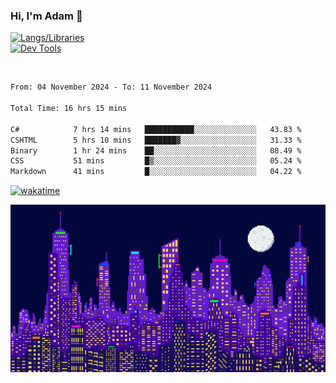 ### Hi, I'm Adam 👋

[![Langs/Libraries](https://skillicons.dev/icons?i=cs,dotnet,js,css,html,sass,ts,jquery,bootstrap)](https://skillicons.dev)
<br/>
[![Dev Tools](https://skillicons.dev/icons?i=git,github,githubactions,visualstudio)](https://skillicons.dev)

<br/>

<!--START_SECTION:waka-->

```txt
From: 04 November 2024 - To: 11 November 2024

Total Time: 16 hrs 15 mins

C#            7 hrs 14 mins   ███████████░░░░░░░░░░░░░░   43.83 %
CSHTML        5 hrs 10 mins   ███████▓░░░░░░░░░░░░░░░░░   31.33 %
Binary        1 hr 24 mins    ██░░░░░░░░░░░░░░░░░░░░░░░   08.49 %
CSS           51 mins         █▒░░░░░░░░░░░░░░░░░░░░░░░   05.24 %
Markdown      41 mins         █░░░░░░░░░░░░░░░░░░░░░░░░   04.22 %
```

<!--END_SECTION:waka-->

[![wakatime](https://wakatime.com/badge/user/2234bda2-efd3-47c5-8724-79108edfe9aa.svg)](https://wakatime.com/@2234bda2-efd3-47c5-8724-79108edfe9aa)

![Pixelated city at night](./media/city.gif)
